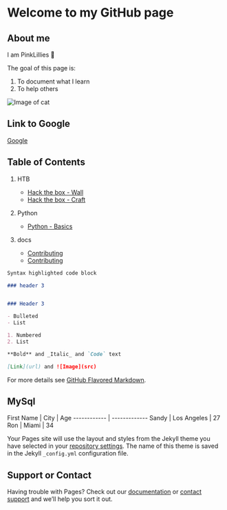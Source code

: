 # Welcome to my GitHub page




## About me

I am PinkLillies :bouquet:

The goal of this page is:

1. To document what I learn
2. To help others



![Image of cat](https://pinklillies.github.io/images/cat.jfif)




## Link to Google

[Google](https://www.google.com)


## Table of Contents

1. HTB

    - [Hack the box - Wall](HTB/Wall.md)
    - [Hack the box - Craft](HTB/Craft.md)

1. Python

    - [Python - Basics](Python/Basics.md)

1. docs
    - [Contributing](docs/CONTRIBUTING.md)
    - [Contributing](https://pinklillies.github.io/docs/CONTRIBUTING.md)





```markdown
Syntax highlighted code block

### header 3


### Header 3

- Bulleted
- List

1. Numbered
2. List

**Bold** and _Italic_ and `Code` text

[Link](url) and ![Image](src)
```

For more details see [GitHub Flavored Markdown](https://guides.github.com/features/mastering-markdown/).

## MySql

First Name | City | Age
------------ | -------------
Sandy | Los Angeles | 27
Ron | Miami | 34



Your Pages site will use the layout and styles from the Jekyll theme you have selected in your [repository settings](https://github.com/PinkLillies/PinkLillies.github.io/settings/pages). The name of this theme is saved in the Jekyll `_config.yml` configuration file.

## Support or Contact

Having trouble with Pages? Check out our [documentation](https://docs.github.com/categories/github-pages-basics/) or [contact support](https://support.github.com/contact) and we’ll help you sort it out.
